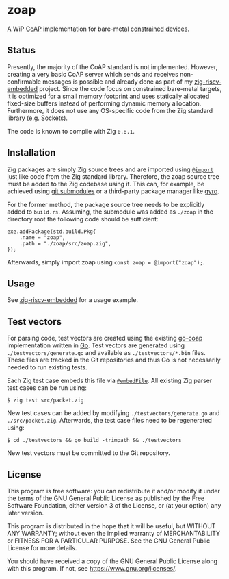 # zoap

A WiP [CoAP][rfc 7252] implementation for bare-metal [constrained devices][rfc 7228].

## Status

Presently, the majority of the CoAP standard is not implemented.
However, creating a very basic CoAP server which sends and receives
non-confirmable messages is possible and already done as part of my
[zig-riscv-embedded][zig-riscv github] project. Since the code focus
on constrained bare-metal targets, it is optimized for a small memory
footprint and uses statically allocated fixed-size buffers instead of
performing dynamic memory allocation. Furthermore, it does not use any
OS-specific code from the Zig standard library (e.g. Sockets).

The code is known to compile with Zig `0.8.1`.

## Installation

Zig packages are simply Zig source trees and are imported using
[`@import`][zig import] just like code from the Zig standard library.
Therefore, the zoap source tree must be added to the Zig codebase using
it. This can, for example, be achieved using [git submodules][git submodules]
or a third-party package manager like [gyro][gyro github].

For the former method, the package source tree needs to be explicitly
added to `build.rs`. Assuming, the submodule was added as `./zoap` in
the directory root the following code should be sufficient:

	exe.addPackage(std.build.Pkg{
	    .name = "zoap",
	    .path = "./zoap/src/zoap.zig",
	});

Afterwards, simply import zoap using `const zoap = @import("zoap");`.

## Usage

See [zig-riscv-embedded][zig-riscv github] for a usage example.

## Test vectors

For parsing code, test vectors are created using the existing
[go-coap][go-coap github] implementation written in [Go][go website].
Test vectors are generated using `./testvectors/generate.go` and
available as `./testvectors/*.bin` files. These files are tracked in the
Git repositories and thus Go is not necessarily needed to run existing
tests.

Each Zig test case embeds this file via [`@embedFile`][zig embedFile].
All existing Zig parser test cases can be run using:

	$ zig test src/packet.zig

New test cases can be added by modifying `./testvectors/generate.go` and
`./src/packet.zig`. Afterwards, the test case files need to be
regenerated using:

	$ cd ./testvectors && go build -trimpath && ./testvectors

New test vectors must be committed to the Git repository.

## License

This program is free software: you can redistribute it and/or modify it
under the terms of the GNU General Public License as published by the
Free Software Foundation, either version 3 of the License, or (at your
option) any later version.

This program is distributed in the hope that it will be useful, but
WITHOUT ANY WARRANTY; without even the implied warranty of
MERCHANTABILITY or FITNESS FOR A PARTICULAR PURPOSE. See the GNU General
Public License for more details.

You should have received a copy of the GNU General Public License along
with this program. If not, see <https://www.gnu.org/licenses/>.

[rfc 7252]: https://datatracker.ietf.org/doc/rfc7252/
[rfc 7228]: https://datatracker.ietf.org/doc/rfc7228/
[zig web]: https://ziglang.org/
[zig-riscv github]: https://github.com/nmeum/zig-riscv-embedded
[go-coap github]: https://github.com/plgd-dev/go-coap
[go website]: https://golang.org
[zig embedFile]: https://ziglang.org/documentation/0.8.1/#embedFile
[zig import]: https://ziglang.org/documentation/0.8.1/#import
[git submodules]: https://git-scm.com/book/en/v2/Git-Tools-Submodules
[gyro github]: https://github.com/mattnite/gyro
